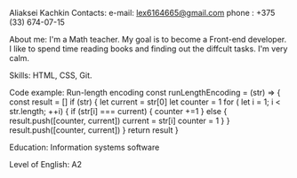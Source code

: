 Aliaksei Kachkin
Contacts: e-mail: lex6164665@gmail.com
          phone : +375 (33) 674-07-15

About me: I'm a Math teacher. My goal is to become a Front-end developer. I like to spend time reading books and finding out the diffcult tasks. I'm very calm.

Skills: HTML, CSS, Git.

Code example:
    Run-length encoding
    const runLengthEncoding = (str) => {
    const result = []
    if (str) {
    let current = str[0]
    let counter = 1 
    for ( let i = 1; i < str.length; ++i) {
        if (str[i] === current) {
        counter +=1
        } else {
        result.push([counter, current])
        current = str[i]
        counter = 1
        }
    }
    result.push([counter, current])
    }
    return result
    }

Education: Information systems software

Level of English: A2